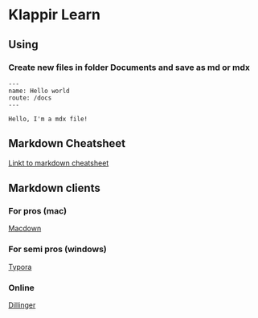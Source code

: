 # Klappir Learn

## Using
### Create new files in folder Documents and save as md or mdx

```
---
name: Hello world
route: /docs
---

Hello, I'm a mdx file!
```

## Markdown Cheatsheet
[Linkt to markdown cheatsheet](https://github.com/adam-p/markdown-here/wiki/Markdown-Cheatsheet)

## Markdown clients
### For pros (mac)
[Macdown](https://macdown.uranusjr.com/)
### For semi pros (windows)
[Typora](https://www.typora.io/)
### Online 
[Dillinger](https://dillinger.io/)



